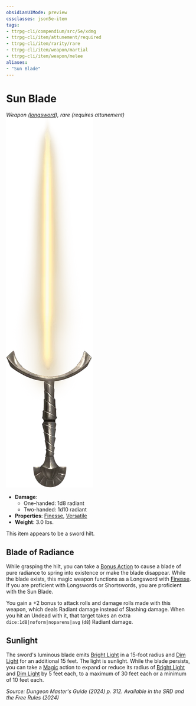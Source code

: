 ```yaml
---
obsidianUIMode: preview
cssclasses: json5e-item
tags:
- ttrpg-cli/compendium/src/5e/xdmg
- ttrpg-cli/item/attunement/required
- ttrpg-cli/item/rarity/rare
- ttrpg-cli/item/weapon/martial
- ttrpg-cli/item/weapon/melee
aliases: 
- "Sun Blade"
---
```

# Sun Blade
*Weapon ([longsword](Інструменти%20ДМ/CLI/items/longsword-xphb.md)), rare (requires attunement)*  
![](Інструменти%20ДМ/CLI/items/img/sun-blade.webp#right)

- **Damage**:
  - One-handed: 1d8 radiant
  - Two-handed: 1d10 radiant
- **Properties**: [Finesse](Інструменти%20ДМ/CLI/rules/item-properties.md#Finesse), [Versatile](Інструменти%20ДМ/CLI/rules/item-properties.md#Versatile)
- **Weight**: 3.0 lbs.

This item appears to be a sword hilt.

## Blade of Radiance

While grasping the hilt, you can take a [Bonus Action](Інструменти%20ДМ/CLI/rules/variant-rules/bonus-action-xphb.md) to cause a blade of pure radiance to spring into existence or make the blade disappear. While the blade exists, this magic weapon functions as a Longsword with [Finesse](Інструменти%20ДМ/CLI/rules/item-properties.md#Finesse). If you are proficient with Longswords or Shortswords, you are proficient with the Sun Blade.

You gain a +2 bonus to attack rolls and damage rolls made with this weapon, which deals Radiant damage instead of Slashing damage. When you hit an Undead with it, that target takes an extra `dice:1d8|noform|noparens|avg` (`d8`) Radiant damage.

## Sunlight

The sword's luminous blade emits [Bright Light](Інструменти%20ДМ/CLI/rules/variant-rules/bright-light-xphb.md) in a 15-foot radius and [Dim Light](Інструменти%20ДМ/CLI/rules/variant-rules/dim-light-xphb.md) for an additional 15 feet. The light is sunlight. While the blade persists, you can take a [Magic](Інструменти%20ДМ/CLI/rules/actions.md#Magic) action to expand or reduce its radius of [Bright Light](Інструменти%20ДМ/CLI/rules/variant-rules/bright-light-xphb.md) and [Dim Light](Інструменти%20ДМ/CLI/rules/variant-rules/dim-light-xphb.md) by 5 feet each, to a maximum of 30 feet each or a minimum of 10 feet each.

*Source: Dungeon Master's Guide (2024) p. 312. Available in the <span title='Systems Reference Document (5.2)'>SRD</span> and the Free Rules (2024)*